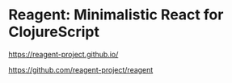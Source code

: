 # Reagent: Minimalistic React for ClojureScript

<https://reagent-project.github.io/>

<https://github.com/reagent-project/reagent>
